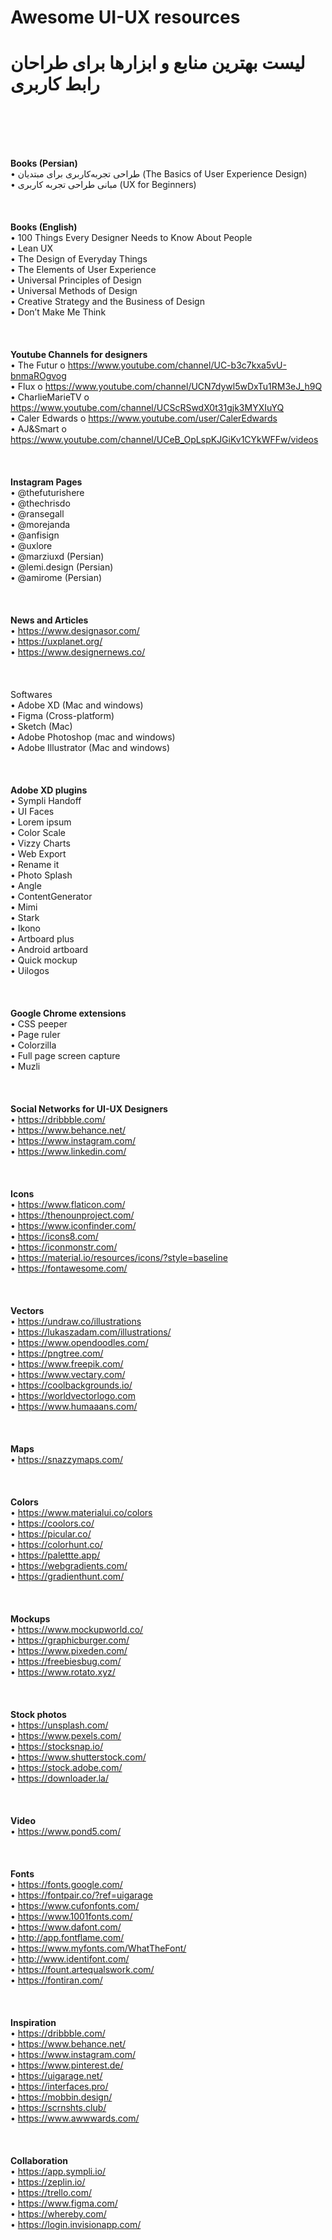 <h1>Awesome UI-UX resources</h1>
<h1>لیست بهترین منابع و ابزارها برای طراحان رابط کاربری</h1>
<br><br><br><br>

<b>Books (Persian) </b>
<br>
•	طراحی تجربه‌کاربری برای مبتدیان  (The Basics of User Experience Design)
<br>
•	مبانی طراحی تجربه کاربری (UX for Beginners)
<br><br><br><br>
<b>Books (English) </b>
<br>
•	100 Things Every Designer Needs to Know About People
<br>
•	Lean UX
<br>
•	The Design of Everyday Things
<br>
•	The Elements of User Experience
<br>
• Universal Principles of Design
<br>
•	Universal Methods of Design
<br>
•	Creative Strategy and the Business of Design
<br>
•	Don’t Make Me Think	
<br><br><br><br>
<b>Youtube Channels for designers</b>
<br>
•	The Futur
o	https://www.youtube.com/channel/UC-b3c7kxa5vU-bnmaROgvog
<br>
•	Flux
o	https://www.youtube.com/channel/UCN7dywl5wDxTu1RM3eJ_h9Q
<br>
•	CharlieMarieTV
o	https://www.youtube.com/channel/UCScRSwdX0t31gjk3MYXIuYQ
<br>
•	Caler Edwards
o	https://www.youtube.com/user/CalerEdwards
<br>
•	AJ&Smart
o	https://www.youtube.com/channel/UCeB_OpLspKJGiKv1CYkWFFw/videos
<br><br><br><br>
<b>Instagram Pages</b>
<br>
•	@thefuturishere
<br>
•	@thechrisdo
<br>
•	@ransegall
<br>
•	@morejanda
<br>
•	@anfisign
<br>
•	@uxlore
<br>
•	@marziuxd (Persian)
<br>
•	@lemi.design (Persian)
<br>
•	@amirome (Persian)
<br><br><br><br>
<b>News and Articles</b>
<br>
•	https://www.designasor.com/
<br>
•	https://uxplanet.org/
<br>
•	https://www.designernews.co/
<br><br><br><br>
Softwares</b>
<br>
•	Adobe XD (Mac and windows)
<br>
•	Figma (Cross-platform)
<br>
•	Sketch (Mac)
<br>
•	Adobe Photoshop (mac and windows)
<br>
•	Adobe Illustrator (Mac and windows)
<br><br><br><br>
<b>Adobe XD plugins</b>
<br>
•	Sympli Handoff
<br>
•	UI Faces
<br>
•	Lorem ipsum
<br>
•	Color Scale
<br>
•	Vizzy Charts
<br>
•	Web Export
<br>
•	Rename it
<br>
•	Photo Splash
<br>
•	Angle
<br>
•	ContentGenerator
<br>
•	Mimi
<br>
•	Stark
<br>
•	Ikono
<br>
•	Artboard plus
<br>
•	Android artboard
<br>
•	Quick mockup
<br>
•	Uilogos
<br><br><br><br>
<b>Google Chrome extensions</b>
<br>
•	CSS peeper
<br>
•	Page ruler
<br>
•	Colorzilla
<br>
•	Full page screen capture
<br>
•	Muzli
<br><br><br><br>
<b>Social Networks for UI-UX Designers</b>
<br>
•	https://dribbble.com/
<br>
•	https://www.behance.net/
<br>
•	https://www.instagram.com/
<br>
•	https://www.linkedin.com/
<br><br><br><br>
<b>Icons</b>
<br>
•	https://www.flaticon.com/
<br>
•	https://thenounproject.com/
<br>
•	https://www.iconfinder.com/
<br>
•	https://icons8.com/
<br>
•	https://iconmonstr.com/
<br>
•	https://material.io/resources/icons/?style=baseline
<br>
•	https://fontawesome.com/
<br><br><br><br>
<b>Vectors</b>
<br>
•	https://undraw.co/illustrations
<br>
•	https://lukaszadam.com/illustrations/
<br>
•	https://www.opendoodles.com/
<br>
•	https://pngtree.com/
<br>
•	https://www.freepik.com/
<br>
•	https://www.vectary.com/
<br>
•	https://coolbackgrounds.io/
<br>
•	https://worldvectorlogo.com
<br>
•	https://www.humaaans.com/
<br><br><br><br>
<b>Maps</b>
<br>
•	https://snazzymaps.com/
<br><br><br><br>
<b>Colors</b>
<br>
•	https://www.materialui.co/colors
<br>
•	https://coolors.co/
<br>
•	https://picular.co/
<br>
•	https://colorhunt.co/
<br>
•	https://palettte.app/
<br>
•	https://webgradients.com/
<br>
•	https://gradienthunt.com/
<br><br><br><br>
<b>Mockups</b>
<br>
•	https://www.mockupworld.co/
<br>
•	https://graphicburger.com/
<br>
•	https://www.pixeden.com/
<br>
•	https://freebiesbug.com/
<br>
•	https://www.rotato.xyz/
<br><br><br><br>
<b>Stock photos</b>
<br>
•	https://unsplash.com/
<br>
•	https://www.pexels.com/
<br>
•	https://stocksnap.io/
<br>
•	https://www.shutterstock.com/
<br>
•	https://stock.adobe.com/
<br>
•	https://downloader.la/
<br><br><br><br>
<b>Video</b>
<br>
•	https://www.pond5.com/
<br><br><br><br>
<b>Fonts</b>
<br>
•	https://fonts.google.com/
<br>
•	https://fontpair.co/?ref=uigarage
<br>
•	https://www.cufonfonts.com/
<br>
•	https://www.1001fonts.com/
<br>
•	https://www.dafont.com/
<br>
•	http://app.fontflame.com/
<br>
•	https://www.myfonts.com/WhatTheFont/
<br>
•	http://www.identifont.com/
<br>
•	https://fount.artequalswork.com/
<br>
•	https://fontiran.com/
<br><br><br><br>
<b>Inspiration</b>
<br>
•	https://dribbble.com/
<br>
•	https://www.behance.net/
<br>
•	https://www.instagram.com/
<br>
•	https://www.pinterest.de/
<br>
•	https://uigarage.net/
<br>
•	https://interfaces.pro/
<br>
•	https://mobbin.design/
<br>
•	https://scrnshts.club/
<br>
•	https://www.awwwards.com/
<br><br><br><br>
<b>Collaboration</b>
<br>
•	https://app.sympli.io/
<br>
•	https://zeplin.io/
<br>
•	https://trello.com/
<br>
•	https://www.figma.com/
<br>
•	https://whereby.com/
<br>
•	https://login.invisionapp.com/
<br>
